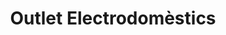 ---
title: "Outlet Electrodomèstics"
url: /vilanova-i-la-geltru/outlet-electrodomestics/
shop: aparato
---